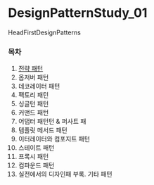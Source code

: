 # DesignPatternStudy_01
HeadFirstDesignPatterns


### 목차 

1. [전략 패턴](https://github.com/somethingmore/DesignPatternStudy_01/blob/master/src/main/java/strategy_pattern/README.md)
2. 옵저버 패턴
3. 데코레이터 패턴
4. 팩토리 패턴
5. 싱글턴 패턴
6. 커맨드 패턴
7. 어댑터 패턴턴 & 퍼사트 패
8. 템플릿 메서드 패턴
9. 이터레이터와 컴포지트 패턴
10. 스테이트 패턴
11. 프록시 패턴
12. 컴파운드 패턴
13. 실전에서의 디자인패
부록. 기타 패턴
